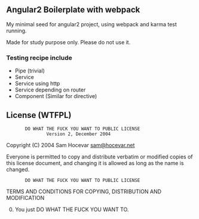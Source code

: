 ## Angular2 Boilerplate with webpack

My minimal seed for angular2 project, using webpack and karma test running.

Made for study purpose only. Please do not use it.

### Testing recipe include
- Pipe (trivial)
- Service
- Service using http
- Service depending on router
- Component (Similar for directive)

## License (WTFPL)
           DO WHAT THE FUCK YOU WANT TO PUBLIC LICENSE
                   Version 2, December 2004

Copyright (C) 2004 Sam Hocevar <sam@hocevar.net>

Everyone is permitted to copy and distribute verbatim or modified
copies of this license document, and changing it is allowed as long
as the name is changed.

           DO WHAT THE FUCK YOU WANT TO PUBLIC LICENSE
  TERMS AND CONDITIONS FOR COPYING, DISTRIBUTION AND MODIFICATION

 0. You just DO WHAT THE FUCK YOU WANT TO.
